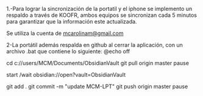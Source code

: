 1.-Para lograr la sincronización de la portatil y el iphone se implemento un respaldo a través de KOOFR, ambos equipos se sincronizan cada 5 minutos para garantizar que la información este actualizada.

Se utiliza la cuenta de mcarolinam@gmail.com 


2-La portátil además respalda en github al cerrar la aplicación, con un archivo .bat que contiene lo siguiente:
@echo off

cd c://users/MCM/Documents/ObsidianVault
git pull origin master
pause

start /wait obsidian://open?vault=ObsidianVault

git add .
git commit -m "update MCM-LPT"
git push origin master
pause
